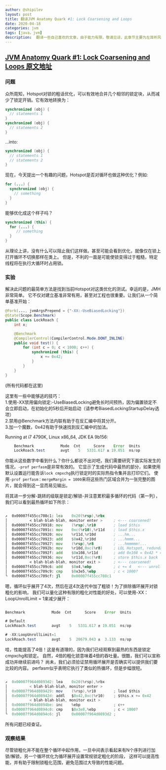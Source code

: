```yaml
---
author: @shipilev
layout: post
title: 翻译JVM Anatomy Quark #1: Lock Coarsening and Loops
date: 2020-04-18
categories: jvm
tags: [java，jvm]
description:  翻译一些自己喜欢的文章，由于能力有限，敬请见谅，此章节主要为左耳听风79节练级。
---
```



## [JVM Anatomy Quark #1: Lock Coarsening and Loops 原文地址](https://shipilev.net/jvm/anatomy-quarks/1-lock-coarsening-for-loops/)


### 问题
众所周知，Hotspot对锁的粗话优化，可以有效地合并几个相邻的锁定块，从而减少了锁定开销。它有效地转换为：  
  
```java
synchronized (obj) {
  // statements 1
}
synchronized (obj) {
  // statements 2
}
```
  
…​into:  
  
```java
synchronized (obj) {
  // statements 1
  // statements 2
}
```
  
现在，今天提出一个有趣的问题，Hotspot是否对循环也做这种优化？例如:  
  
```java
for (...) {
  synchronized (obj) {
    // something
  }
}
```
  
能够优化成这个样子吗？  
  
```java
synchronized (this) {
  for (...) {
     // something
  }
}
```
  
从理论上讲，没有什么可以阻止我们这样做。甚至可能会看到优化，就像仅在锁上打开循环不切换那样在类上。
但是，不利的一面是可能使锁变得过于粗糙，特定线程将在执行大循环时占用锁。  

### 实验

解决此问题的最简单方法是找到当前Hotspot对这类优化的测试。幸运的是，JMH非常简单。
它不仅对建立基准非常有用，甚至对工程也很重要。让我们从一个简单基准开始：  
  
```java
@Fork(..., jvmArgsPrepend = {"-XX:-UseBiasedLocking"})
@State(Scope.Benchmark)
public class LockRoach {
    int x;

    @Benchmark
    @CompilerControl(CompilerControl.Mode.DONT_INLINE)
    public void test() {
        for (int c = 0; c < 1000; c++) {
            synchronized (this) {
                x += 0x42;
            }
        }
    }
}
```
  
(所有代码都在这里)  
  
这里有一些中能够逃的技巧：    
1.使用-XX禁用偏向锁定:-UseBiasedLocking避免长时间预热，因为偏置锁定不会立即启动，在初始化的5秒后开始启动（请参考BiasedLockingStartupDelay选项）  
2.禁用@Benchmark方法内联有助于在反汇编中将其分开。  
3.加一个魔数，0x42有助于快速找到反汇编中的加法。  
  
Running at i7 4790K, Linux x86_64, JDK EA 9b156:  
  
```java 
    Benchmark            Mode  Cnt      Score    Error  Units
    LockRoach.test       avgt    5   5331.617 ± 19.051  ns/op
```
  
你能从这些数字中看到什么？你什么都说不出对吧，我们需要研究下面实际发生的情况，`-prof perfasm`是非常有效的。
它显示了生成代码中最热的部分，如果使用默认设置运行能告诉`lock cmpxchg`执行锁定时的实际热指令集并且打印它们。
使用`-prof perfasm：mergeMargin = 1000`来将这些热门区域合并为一张完整的图片，就会得到这一显而易见输出。    
  
将其进一步分解-跳转的级联是锁定/解锁-并注意累积最多循环的代码（第一列），我们可以看到最热循环如下所示：    
  
```asm

​↗  0x00007f455cc708c1: lea    0x20(%rsp),%rbx
​│          < blah-blah-blah, monitor enter >     ; <--- coarsened!
​│  0x00007f455cc70918: mov    (%rsp),%r10        ; load $this
​│  0x00007f455cc7091c: mov    0xc(%r10),%r11d    ; load $this.x
​│  0x00007f455cc70920: mov    %r11d,%r10d        ; ...hm...
​│  0x00007f455cc70923: add    $0x42,%r10d        ; ...hmmm...
​│  0x00007f455cc70927: mov    (%rsp),%r8         ; ...hmmmmm!...
​│  0x00007f455cc7092b: mov    %r10d,0xc(%r8)     ; LOL Hotspot, redundant store, killed two lines below
​│  0x00007f455cc7092f: add    $0x108,%r11d       ; add 0x108 = 0x42 * 4 <-- unrolled by 4
​│  0x00007f455cc70936: mov    %r11d,0xc(%r8)     ; store $this.x back
​│          < blah-blah-blah, monitor exit >      ; <--- coarsened!
​│  0x00007f455cc709c6: add    $0x4,%ebp          ; c += 4   <--- unrolled by 4
​│  0x00007f455cc709c9: cmp    $0x3e5,%ebp        ; c < 1000?
​╰  0x00007f455cc709cf: jl     0x00007f455cc708c1

```
  
嗯，循环似乎展开了4次，然后在这4次迭代中加了粗锁！为了排除循环展开对锁粗化的影响，
我们可以量化这种有限的粗化对性能的好处，可以使用-XX：LoopUnrollLimit = 1来减少展开：    
  
```java 

Benchmark            Mode  Cnt      Score    Error  Units

# Default
LockRoach.test       avgt    5   5331.617 ± 19.051  ns/op

# -XX:LoopUnrollLimit=1
LockRoach.test       avgt    5  20679.043 ±  3.133  ns/op

```
  
哇，性能提高了4倍！这是有道理的，因为我们已经观察到最热的东西是锁定cmpxchg和锁定。
自然，4倍的粗化锁意味着4倍的吞吐量。很酷，我们可以宣称成功并继续前进吗？
尚未，我们必须验证禁用循环展开是否确实可以提供我们要比较的内容。
perfasm似乎表明它执行了类似的热循环，但是步幅很短。  
  
```java

​↗  0x00007f964d0893d2: lea    0x20(%rsp),%rbx
​│          < blah-blah-blah, monitor enter >
​│  0x00007f964d089429: mov    (%rsp),%r10        ; load $this
​│  0x00007f964d08942d: addl   $0x42,0xc(%r10)    ; $this.x += 0x42
​│          < blah-blah-blah, monitor exit >
​│  0x00007f964d0894be: inc    %ebp               ; c++
​│  0x00007f964d0894c0: cmp    $0x3e8,%ebp        ; c < 1000?
​╰  0x00007f964d0894c6: jl     0x00007f964d0893d2 ;

```
  
所有问题已经查证。  
  
### 观察结果
尽管锁粗化并不能在整个循环中起作用，一旦中间表示看起来有N个序列进行加锁/解锁，另一个循环优化为循环展开设置常规锁定粗化的阶段，
这样可以提高性能，并有助于限制锁粗化范围，避免范围过大导致的性能问题。  
 